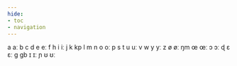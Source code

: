 ```yaml
---
hide:
- toc
- navigation
---
```

a
aː
b
c
d
e
eː
f
h
i
iː
j
k
kp
l
m
n
o
oː
p
s
t
u
uː
v
w
y
yː
z
ø
øː
ŋm
œ
œː
ɔ
ɔː
ɖ
ɛ
ɛː
ɡ
ɡb
ɪ
ɪː
ɲ
ʊ
ʊː

